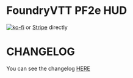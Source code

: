 # FoundryVTT PF2e HUD

[![ko-fi](https://ko-fi.com/img/githubbutton_sm.svg)](https://ko-fi.com/K3K6M2V13)
or [Stripe](https://buy.stripe.com/cN23dy0hd0gW5nq3cc) directly

# CHANGELOG

You can see the changelog [HERE](./CHANGELOG.md)
